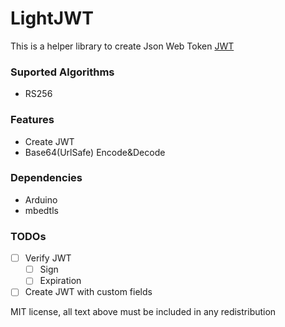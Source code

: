 # LightJWT

This is a helper library to create Json Web Token [JWT](https://jwt.io/) 

### Suported Algorithms
  
- RS256

### Features

- Create JWT
- Base64(UrlSafe) Encode&Decode

### Dependencies

- Arduino
- mbedtls


### TODOs

- [ ] Verify JWT
    - [ ] Sign
    - [ ] Expiration
- [ ] Create JWT with custom fields

MIT license, all text above must be included in any redistribution
